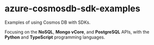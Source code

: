 # azure-cosmosdb-sdk-examples

Examples of using Cosmos DB with SDKs.

Focusing on the **NoSQL**, **Mongo vCore**, and **PostgreSQL** APIs,
with the **Python** and **TypeScript** programming languages.
